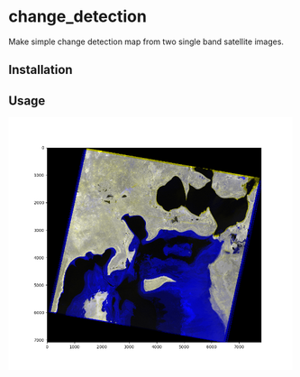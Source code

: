 # change_detection #

Make simple change detection map from two single band satellite images.

## Installation ##

## Usage ##

![Shrinking of the Aral Sea](docs/images/aral_sea_ltm_19880602-20100917.png "Aral Sea: 1988 - 2010")
